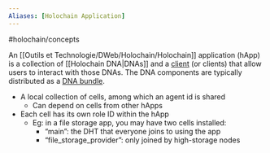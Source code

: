 ```yaml
---
Aliases: [Holochain Application]
---
```


#holochain/concepts

An [[Outils et Technologie/DWeb/Holochain/Holochain]] application (hApp) is a collection of [[Holochain DNA|DNAs]] and a [client](https://developer.holochain.org/glossary/#client) (or clients) that allow users to interact with those DNAs. The DNA components are typically distributed as a [DNA bundle](https://developer.holochain.org/glossary/#dna-bundle).

-   A local collection of cells, among which an agent id is shared
    -   Can depend on cells from other hApps
-   Each cell has its own role ID within the hApp
    -   Eg: in a file storage app, you may have two cells installed:
        -   “main”: the DHT that everyone joins to using the app
        -   “file_storage_provider”: only joined by high-storage nodes